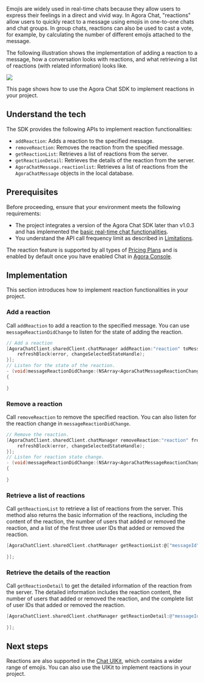 Emojis are widely used in real-time chats because they allow users to express their feelings in a direct and vivid way. In Agora Chat, "reactions" allow users to quickly react to a message using emojis in one-to-one chats and chat groups. In group chats, reactions can also be used to cast a vote, for example, by calculating the number of different emojis attached to the message. 

The following illustration shows the implementation of adding a reaction to a message, how a conversation looks with reactions, and what retrieving a list of reactions (with related information) looks like.

![](https://web-cdn.agora.io/docs-files/1655257598155)


This page shows how to use the Agora Chat SDK to implement reactions in your project.

## Understand the tech

The SDK provides the following APIs to implement reaction functionalities:

- `addReaction`: Adds a reaction to the specified message.
- `removeReaction`: Removes the reaction from the specified message.
- `getReactionList`: Retrieves a list of reactions from the server.
- `getReactionDetail`: Retrieves the details of the reaction from the server.
- `AgoraChatMessage.reactionlist`: Retrieves a list of reactions from the `AgoraChatMessage` objects in the local database.

## Prerequisites

Before proceeding, ensure that your environment meets the following requirements:

- The project integrates a version of the Agora Chat SDK later than v1.0.3 and has implemented the [basic real-time chat functionalities](./agora_chat_get_started_ios?platform=iOS).
- You understand the API call frequency limit as described in [Limitations](./agora_chat_limitation?platform=iOS).

<div class="alert info">The reaction feature is supported by all types of <a href="https://docs.agora.io/en/agora-chat/agora_chat_plan">Pricing Plans</a> and is enabled by default once you have enabled Chat in <a href="https://console.agora.io/">Agora Console</a>.</div>

## Implementation

This section introduces how to implement reaction functionalities in your project.

### Add a reaction

Call `addReaction` to add a reaction to the specified message. You can use `messageReactionDidChange` to listen for the state of adding the reaction.

```objective-c
// Add a reaction
[AgoraChatClient.sharedClient.chatManager addReaction:"reaction" toMessage:"messageId" completion:^(AgoraChatError * _Nullable error) {
	refreshBlock(error, changeSelectedStateHandle);
}];
// Listen for the state of the reaction.
- (void)messageReactionDidChange:(NSArray<AgoraChatMessageReactionChange *> *)changes
{
	
}
```

### Remove a reaction

Call `removeReaction` to remove the specified reaction. You can also listen for the reaction change in `messageReactionDidChange`.

```objective-c
// Remove the reaction.
[AgoraChatClient.sharedClient.chatManager removeReaction:"reaction" fromMessage:"messageId" completion:^(AgoraChatError * _Nullable error) {
	refreshBlock(error, changeSelectedStateHandle);
}];
// Listen for reaction state change.
- (void)messageReactionDidChange:(NSArray<AgoraChatMessageReactionChange *> *)changes
{
	
}
```

### Retrieve a list of reactions

Call `getReactionList` to retrieve a list of reactions from the server. This method also returns the basic information of the reactions, including the content of the reaction, the number of users that added or removed the reaction, and a list of the first three user IDs that added or removed the reaction.

```objective-c
[AgoraChatClient.sharedClient.chatManager getReactionList:@["messageId"] groupId:@"groupId" chatType:AgoraChatTypeChat completion:^(NSDictionary<NSString *, AgoraChatMessageReaction *> * _Nonnull, AgoraChatError * _Nullable) {
                    
}];
```

### Retrieve the details of the reaction

Call `getReactionDetail` to get the detailed information of the reaction from the server. The detailed information includes the reaction content, the number of users that added or removed the reaction, and the complete list of user IDs that added or removed the reaction.

```objective-c
[AgoraChatClient.sharedClient.chatManager getReactionDetail:@"messageId" reaction:@"reaction" cursor:nil pageSize:30 completion:^(AgoraChatMessageReaction * _Nonnull, NSString * _Nullable cursor, AgoraChatError * _Nullable) {
            
}];
```

## Next steps

Reactions are also supported in the [Chat UIKit](./agora_chat_uikit_ios?platform=iOS), which contains a wider range of emojis. You can also use the UIKit to implement reactions in your project.